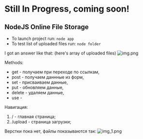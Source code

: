 # Still In Progress, coming soon!

## NodeJS Online File Storage
* To launch project run:
``` node app ```
* To test list of uploaded files run:
``` node folder ```

I got an answer like that: (here's array of uploaded files)
![img.png](img.png)



Methods:
* get - получаем при переходе по ссылкам,
* post - получаем даннные из форм,
* set - присваиваем данные,
* put - обновляем данные,
* delete - удаляем данные,
* use -
  
Навигация: 
1) / - главная страница;
2) /upload - страница загрузки;

Верстки пока нет, файлы показываются так:
![img_1.png](img_1.png)


